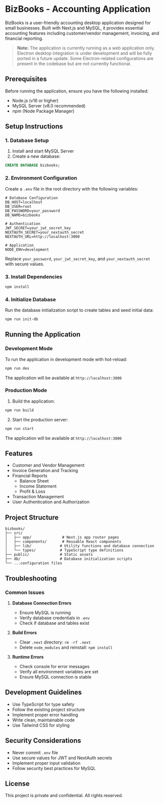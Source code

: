 # BizBooks - Accounting Application

BizBooks is a user-friendly accounting desktop application designed for small businesses. Built with Next.js and MySQL, it provides essential accounting features including customer/vendor management, invoicing, and financial reporting.

> **Note:** The application is currently running as a web application only. Electron desktop integration is under development and will be fully ported in a future update. Some Electron-related configurations are present in the codebase but are not currently functional.

## Prerequisites

Before running the application, ensure you have the following installed:
- Node.js (v16 or higher)
- MySQL Server (v8.0 recommended)
- npm (Node Package Manager)

## Setup Instructions

### 1. Database Setup

1. Install and start MySQL Server
2. Create a new database:
```sql
CREATE DATABASE bizbooks;
```

### 2. Environment Configuration

Create a `.env` file in the root directory with the following variables:

```env
# Database Configuration
DB_HOST=localhost
DB_USER=root
DB_PASSWORD=your_password
DB_NAME=bizbooks

# Authentication
JWT_SECRET=your_jwt_secret_key
NEXTAUTH_SECRET=your_nextauth_secret
NEXTAUTH_URL=http://localhost:3000

# Application
NODE_ENV=development
```

Replace `your_password`, `your_jwt_secret_key`, and `your_nextauth_secret` with secure values.

### 3. Install Dependencies

```bash
npm install
```

### 4. Initialize Database

Run the database initialization script to create tables and seed initial data:

```bash
npm run init-db
```

## Running the Application

### Development Mode

To run the application in development mode with hot-reload:

```bash
npm run dev
```

The application will be available at `http://localhost:3000`

### Production Mode

1. Build the application:
```bash
npm run build
```

2. Start the production server:
```bash
npm run start
```

The application will be available at `http://localhost:3000`

## Features

- Customer and Vendor Management
- Invoice Generation and Tracking
- Financial Reports
  - Balance Sheet
  - Income Statement
  - Profit & Loss
- Transaction Management
- User Authentication and Authorization

## Project Structure

```
bizbooks/
├── src/
│   ├── app/              # Next.js app router pages
│   ├── components/       # Reusable React components
│   ├── lib/             # Utility functions and database connection
│   └── types/           # TypeScript type definitions
├── public/              # Static assets
├── db/                  # Database initialization scripts
└── ...configuration files
```

## Troubleshooting

### Common Issues

1. **Database Connection Errors**
   - Ensure MySQL is running
   - Verify database credentials in `.env`
   - Check if database and tables exist

2. **Build Errors**
   - Clear `.next` directory: `rm -rf .next`
   - Delete `node_modules` and reinstall: `npm install`

3. **Runtime Errors**
   - Check console for error messages
   - Verify all environment variables are set
   - Ensure MySQL connection is stable

## Development Guidelines

- Use TypeScript for type safety
- Follow the existing project structure
- Implement proper error handling
- Write clean, maintainable code
- Use Tailwind CSS for styling

## Security Considerations

- Never commit `.env` file
- Use secure values for JWT and NextAuth secrets
- Implement proper input validation
- Follow security best practices for MySQL

## License

This project is private and confidential. All rights reserved.
